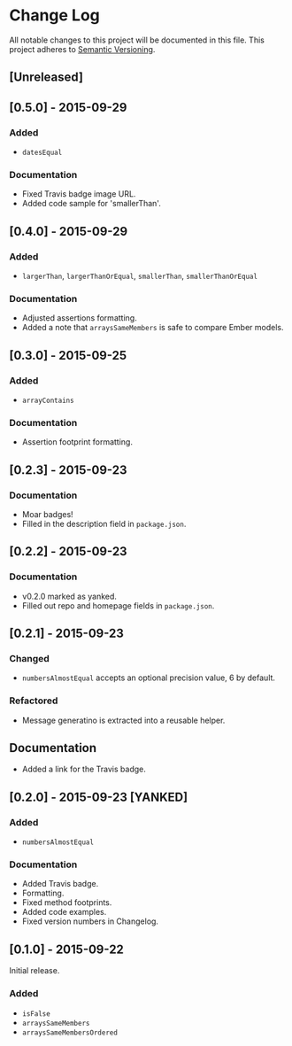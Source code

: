 # Change Log
All notable changes to this project will be documented in this file.
This project adheres to [Semantic Versioning](http://semver.org/).

## [Unreleased]


## [0.5.0] - 2015-09-29

### Added
- `datesEqual`

### Documentation
- Fixed Travis badge image URL.
- Added code sample for 'smallerThan'.



## [0.4.0] - 2015-09-29

### Added
- `largerThan`, `largerThanOrEqual`, `smallerThan`, `smallerThanOrEqual`

### Documentation
- Adjusted assertions formatting.
- Added a note that `arraysSameMembers` is safe to compare Ember models.




## [0.3.0] - 2015-09-25

### Added
- `arrayContains`

### Documentation
- Assertion footprint formatting.



## [0.2.3] - 2015-09-23

### Documentation
- Moar badges!
- Filled in the description field in `package.json`.



## [0.2.2] - 2015-09-23

### Documentation
- v0.2.0 marked as yanked.
- Filled out repo and homepage fields in `package.json`.



## [0.2.1] - 2015-09-23

### Changed
- `numbersAlmostEqual` accepts an optional precision value, 6 by default.

### Refactored
- Message generatino is extracted into a reusable helper.

## Documentation
- Added a link for the Travis badge.




## [0.2.0] - 2015-09-23 [YANKED]

### Added
- `numbersAlmostEqual`

### Documentation
- Added Travis badge.
- Formatting.
- Fixed method footprints.
- Added code examples.
- Fixed version numbers in Changelog.



## [0.1.0] - 2015-09-22
Initial release.

### Added
- `isFalse`
- `arraysSameMembers`
- `arraysSameMembersOrdered`
